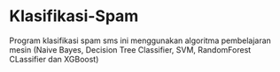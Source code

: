 # Klasifikasi-Spam

Program klasifikasi spam sms ini menggunakan algoritma pembelajaran mesin (Naive Bayes, Decision Tree Classifier, SVM, RandomForest CLassifier dan XGBoost)
